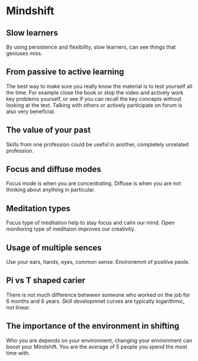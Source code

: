 # Mindshift

## Slow learners

By using persistence and flexibility, slow learners, can see things that geniuses miss.

## From passive to active learning
The best way to make sure you really know the material is to test yourself all the time. For example close the book or stop the video and actively work key problems yourself, or see if you can recall the key concepts without looking at the text. Talking with others or actively participate on forum is also very beneficial.

## The value of your past
Skills from one profession could be useful in another, completely unrelated profession.

## Focus and diffuse modes
Focus mode is when you are concentrating. Diffuse is when you are not thinking about anything in particular.

## Meditation types
Focus type of meditation help to stay focus and calm our mind. Open monitoring type of meditaion improves our creativity.

## Usage of multiple sences
Use your ears, hands, eyes, common sense. Environemnt of positive peole.

## Pi vs T shaped carier
There is not much difference betwwen someone who worked on the job for 6 months and 6 years. Skill developmnet curves are typically logarithmic, not linear.

## The importance of the environment in shifting
Who you are depends on your environment, changing your environment can boost your Mindshift. You are the average of 5 people you spend the most time with.
